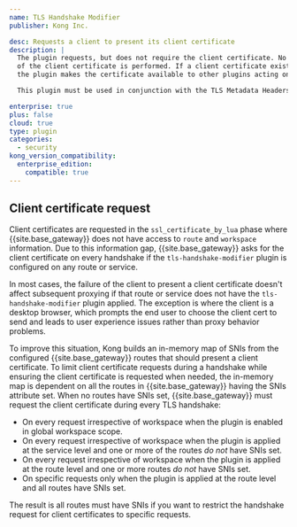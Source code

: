 ```yaml
---
name: TLS Handshake Modifier
publisher: Kong Inc.

desc: Requests a client to present its client certificate
description: |
  The plugin requests, but does not require the client certificate. No validation
  of the client certificate is performed. If a client certificate exists,
  the plugin makes the certificate available to other plugins acting on this request.  

  This plugin must be used in conjunction with the TLS Metadata Headers plugin.

enterprise: true
plus: false
cloud: true
type: plugin
categories:
  - security
kong_version_compatibility:
  enterprise_edition:
    compatible: true
---
```


## Client certificate request

Client certificates are requested in the `ssl_certificate_by_lua` phase where {{site.base_gateway}} does not
have access to `route` and `workspace` information. Due to this information gap, {{site.base_gateway}} asks for
the client certificate on every handshake if the `tls-handshake-modifier` plugin is configured on any route or service.

In most cases, the failure of the client to present a client certificate doesn't affect subsequent
proxying if that route or service does not have the `tls-handshake-modifier` plugin applied. The exception is where
the client is a desktop browser, which prompts the end user to choose the client cert to send and
leads to user experience issues rather than proxy behavior problems.

To improve this situation, Kong builds an in-memory map of SNIs from the configured {{site.base_gateway}} routes that should present a client
certificate. To limit client certificate requests during a handshake while ensuring the client
certificate is requested when needed, the in-memory map is dependent on all the routes in
{{site.base_gateway}} having the SNIs attribute set. When no routes have SNIs set, {{site.base_gateway}} must request
the client certificate during every TLS handshake:

- On every request irrespective of workspace when the plugin is enabled in global workspace scope.
- On every request irrespective of workspace when the plugin is applied at the service level
  and one or more of the routes *do not* have SNIs set.
- On every request irrespective of workspace when the plugin is applied at the route level
  and one or more routes *do not* have SNIs set.
- On specific requests only when the plugin is applied at the route level and all routes have SNIs set.

The result is all routes must have SNIs if you want to restrict the handshake request
for client certificates to specific requests.
